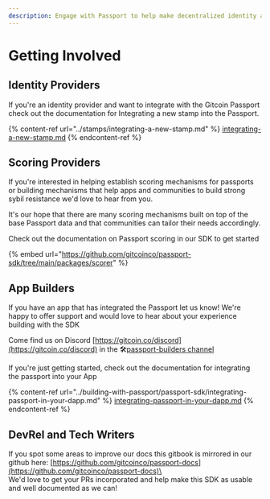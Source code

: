 ```yaml
---
description: Engage with Passport to help make decentralized identity a public good!
---
```


# Getting Involved

## Identity Providers

If you're an identity provider and want to integrate with the Gitcoin Passport check out the documentation for Integrating a new stamp into the Passport.

{% content-ref url="../stamps/integrating-a-new-stamp.md" %}
[integrating-a-new-stamp.md](../stamps/integrating-a-new-stamp.md)
{% endcontent-ref %}

## Scoring Providers

If you're interested in helping establish scoring mechanisms for passports or building mechanisms that help apps and communities to build strong sybil resistance we'd love to hear from you.

It's our hope that there are many scoring mechanisms built on top of the base Passport data and that communities can tailor their needs accordingly.

Check out the documentation on Passport scoring in our SDK to get started

{% embed url="https://github.com/gitcoinco/passport-sdk/tree/main/packages/scorer" %}

## App Builders

If you have an app that has integrated the Passport let us know! We're happy to offer support and would love to hear about your experience building with the SDK

Come find us on Discord [https://gitcoin.co/discord](https://gitcoin.co/discord) in the 🛠[passport-builders channel](https://discord.com/channels/562828676480237578/986222591096279040)



If you're just getting started, check out the documentation for integrating the passport into your App

{% content-ref url="../building-with-passport/passport-sdk/integrating-passport-in-your-dapp.md" %}
[integrating-passport-in-your-dapp.md](../building-with-passport/passport-sdk/integrating-passport-in-your-dapp.md)
{% endcontent-ref %}



## DevRel and Tech Writers

If you spot some areas to improve our docs this gitbook is mirrored in our github here: [https://github.com/gitcoinco/passport-docs](https://github.com/gitcoinco/passport-docs)\
\
We'd love to get your PRs incorporated and help make this SDK as usable and well documented as we can!



